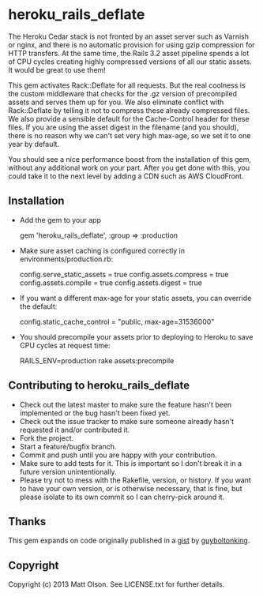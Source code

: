 # heroku\_rails\_deflate

The Heroku Cedar stack is not fronted by an asset server such as Varnish or nginx, and there is no automatic provision
for using gzip compression for HTTP transfers. At the same time, the Rails 3.2 asset pipeline spends a lot
of CPU cycles creating highly compressed versions of all our static assets. It would be great to use them!

This gem activates Rack::Deflate for all requests. But the real coolness is the custom middleware that checks
for the .gz version of precompiled assets and serves them up for you. We also eliminate conflict with Rack::Deflate
by telling it not to compress these already compressed files. We also provide a sensible default for the Cache-Control
header for these files. If you are using the asset digest in the filename (and you should), there is no reason
why we can't set very high max-age, so we set it to one year by default.

You should see a nice performance boost from the installation of this gem, without any additional work on your
part. After you get done with this, you could take it to the next level by adding a CDN such as AWS CloudFront.

## Installation

* Add the gem to your app

    gem 'heroku_rails_deflate', :group => :production

* Make sure asset caching is configured correctly in environments/production.rb:

    config.serve_static_assets = true
    config.assets.compress = true
    config.assets.compile = true
    config.assets.digest = true

* If you want a different max-age for your static assets, you can override the default:

    config.static_cache_control = "public, max-age=31536000"

* You should precompile your assets prior to deploying to Heroku to save CPU cycles at request time:

    RAILS_ENV=production rake assets:precompile


## Contributing to heroku\_rails\_deflate
 
* Check out the latest master to make sure the feature hasn't been implemented or the bug hasn't been fixed yet.
* Check out the issue tracker to make sure someone already hasn't requested it and/or contributed it.
* Fork the project.
* Start a feature/bugfix branch.
* Commit and push until you are happy with your contribution.
* Make sure to add tests for it. This is important so I don't break it in a future version unintentionally.
* Please try not to mess with the Rakefile, version, or history. If you want to have your own version, or is otherwise necessary, that is fine, but please isolate to its own commit so I can cherry-pick around it.

## Thanks

This gem expands on code originally published in a [gist](https://gist.github.com/guyboltonking/2152663) by [guyboltonking](https://github.com/guyboltonking). 

## Copyright

Copyright (c) 2013 Matt Olson. See LICENSE.txt for further details.

